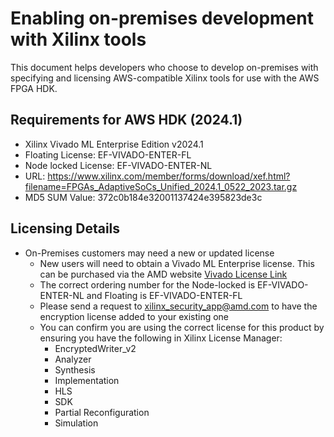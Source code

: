 # Enabling on-premises development with Xilinx tools

This document helps developers who choose to develop on-premises with specifying and licensing AWS-compatible Xilinx tools for use with the AWS FPGA HDK.

## Requirements for AWS HDK (2024.1)

- Xilinx Vivado ML Enterprise Edition v2024.1
- Floating License: EF-VIVADO-ENTER-FL
- Node locked License: EF-VIVADO-ENTER-NL
- URL: https://www.xilinx.com/member/forms/download/xef.html?filename=FPGAs_AdaptiveSoCs_Unified_2024.1_0522_2023.tar.gz
- MD5 SUM Value: 372c0b184e32001137424e395823de3c

## Licensing Details

- On-Premises customers may need a new or updated license
  - New users will need to obtain a Vivado ML Enterprise license.  This can be purchased via the AMD website [Vivado License Link](https://www.xilinx.com/products/design-tools/vivado/vivado-buy.html)
  - The correct ordering number for the Node-locked is EF-VIVADO-ENTER-NL and Floating is EF-VIVADO-ENTER-FL
  - Please send a request to xilinx_security_app@amd.com to have the encryption license added to your existing one
  - You can confirm you are using the correct license for this product by ensuring you have the following in Xilinx License Manager:
    - EncryptedWriter_v2
    - Analyzer
    - Synthesis
    - Implementation
    - HLS
    - SDK
    - Partial Reconfiguration
    - Simulation
